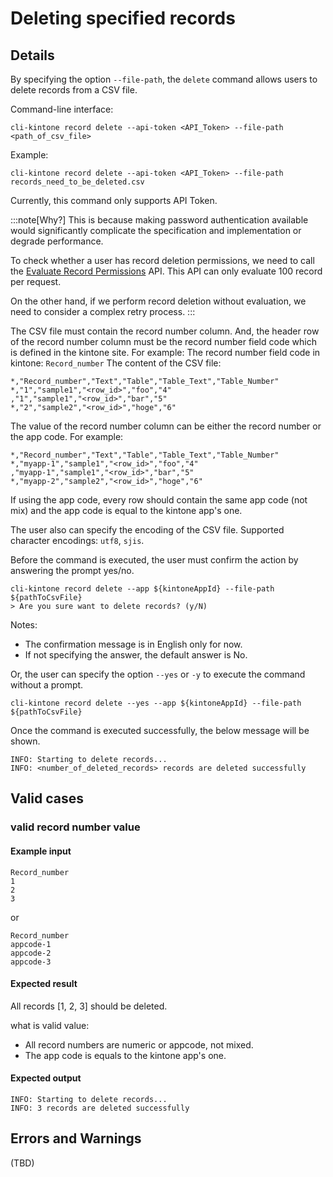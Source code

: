 # Deleting specified records

## Details

By specifying the option `--file-path`, the `delete` command allows users to delete records from a CSV file.

Command-line interface:

```shell
cli-kintone record delete --api-token <API_Token> --file-path <path_of_csv_file>
```

Example:

```shell
cli-kintone record delete --api-token <API_Token> --file-path records_need_to_be_deleted.csv
```

Currently, this command only supports API Token.

:::note[Why?]
This is because making password authentication available would significantly complicate the specification and implementation or degrade performance.

To check whether a user has record deletion permissions, we need to call the [Evaluate Record Permissions](https://kintone.dev/en/docs/kintone/rest-api/apps/evaluate-record-permissions/) API.
This API can only evaluate 100 record per request.

On the other hand, if we perform record deletion without evaluation, we need to consider a complex retry process.
:::

The CSV file must contain the record number column.
And, the header row of the record number column must be the record number field code which is defined in the kintone site. For example:
The record number field code in kintone: `Record_number`
The content of the CSV file:

```csv
*,"Record_number","Text","Table","Table_Text","Table_Number"
*,"1","sample1","<row_id>","foo","4"
,"1","sample1","<row_id>","bar","5"
*,"2","sample2","<row_id>","hoge","6"
```

The value of the record number column can be either the record number or the app code. For example:

```csv
*,"Record_number","Text","Table","Table_Text","Table_Number"
*,"myapp-1","sample1","<row_id>","foo","4"
,"myapp-1","sample1","<row_id>","bar","5"
*,"myapp-2","sample2","<row_id>","hoge","6"
```

If using the app code, every row should contain the same app code (not mix) and the app code is equal to the kintone app's one.

The user also can specify the encoding of the CSV file. Supported character encodings: `utf8`, `sjis`.

Before the command is executed, the user must confirm the action by answering the prompt yes/no.

```shell
cli-kintone record delete --app ${kintoneAppId} --file-path ${pathToCsvFile}
> Are you sure want to delete records? (y/N)
```

Notes:

- The confirmation message is in English only for now.
- If not specifying the answer, the default answer is No.

Or, the user can specify the option `--yes` or `-y` to execute the command without a prompt.

```shell
cli-kintone record delete --yes --app ${kintoneAppId} --file-path ${pathToCsvFile}
```

Once the command is executed successfully, the below message will be shown.

```shell
INFO: Starting to delete records...
INFO: <number_of_deleted_records> records are deleted successfully
```

## Valid cases

### valid record number value

#### Example input

```csv
Record_number
1
2
3
```

or

```csv
Record_number
appcode-1
appcode-2
appcode-3
```

#### Expected result

All records [1, 2, 3] should be deleted.

what is valid value:

- All record numbers are numeric or appcode, not mixed.
- The app code is equals to the kintone app's one.

#### Expected output

```shell
INFO: Starting to delete records...
INFO: 3 records are deleted successfully
```

## Errors and Warnings

(TBD)
